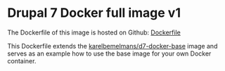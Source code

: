 # Drupal 7 Docker full image v1

The Dockerfile of this image is hosted on Github: [Dockerfile](https://github.com/karelbemelmans/d7-docker-b1/blob/master/Dockerfile)

This Dockerfile extends the [karelbemelmans/d7-docker-base](https://github.com/karelbemelmans/d7-docker-base) image and serves as an example how to use the base image for your own Docker container.



